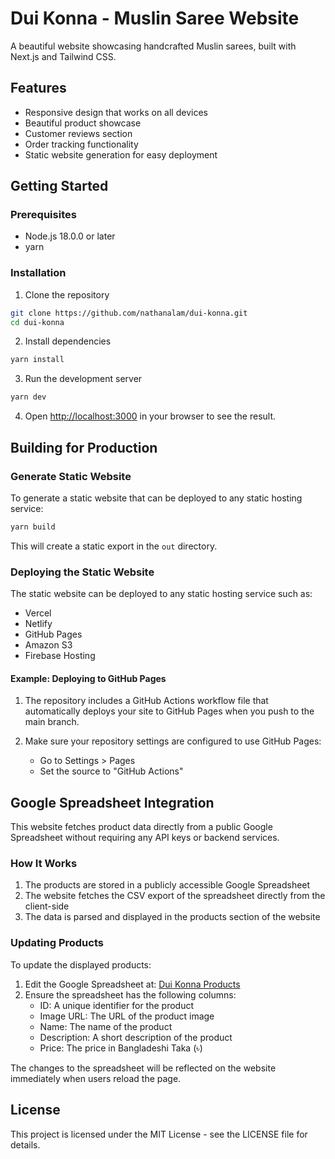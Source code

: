 # Dui Konna - Muslin Saree Website

A beautiful website showcasing handcrafted Muslin sarees, built with Next.js and Tailwind CSS.

## Features

- Responsive design that works on all devices
- Beautiful product showcase
- Customer reviews section
- Order tracking functionality
- Static website generation for easy deployment

## Getting Started

### Prerequisites

- Node.js 18.0.0 or later
- yarn

### Installation

1. Clone the repository
```bash
git clone https://github.com/nathanalam/dui-konna.git
cd dui-konna
```

2. Install dependencies
```bash
yarn install
```

3. Run the development server
```bash
yarn dev
```

4. Open [http://localhost:3000](http://localhost:3000) in your browser to see the result.

## Building for Production

### Generate Static Website

To generate a static website that can be deployed to any static hosting service:

```bash
yarn build
```

This will create a static export in the `out` directory.

### Deploying the Static Website

The static website can be deployed to any static hosting service such as:

- Vercel
- Netlify
- GitHub Pages
- Amazon S3
- Firebase Hosting

#### Example: Deploying to GitHub Pages

1. The repository includes a GitHub Actions workflow file that automatically deploys your site to GitHub Pages when you push to the main branch.

2. Make sure your repository settings are configured to use GitHub Pages:
   - Go to Settings > Pages
   - Set the source to "GitHub Actions"

## Google Spreadsheet Integration

This website fetches product data directly from a public Google Spreadsheet without requiring any API keys or backend services.

### How It Works

1. The products are stored in a publicly accessible Google Spreadsheet
2. The website fetches the CSV export of the spreadsheet directly from the client-side
3. The data is parsed and displayed in the products section of the website

### Updating Products

To update the displayed products:

1. Edit the Google Spreadsheet at: [Dui Konna Products](https://docs.google.com/spreadsheets/d/1MQ4AnjWUty_uyNj-Z2vlW3y3IwsLrb1xAuYIThgXC5M/edit?gid=0#gid=0)
2. Ensure the spreadsheet has the following columns:
   - ID: A unique identifier for the product
   - Image URL: The URL of the product image
   - Name: The name of the product
   - Description: A short description of the product
   - Price: The price in Bangladeshi Taka (৳)

The changes to the spreadsheet will be reflected on the website immediately when users reload the page.

## License

This project is licensed under the MIT License - see the LICENSE file for details.
